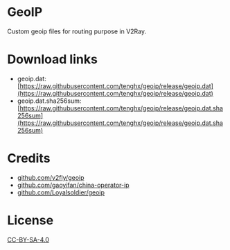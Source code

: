 # GeoIP

Custom geoip files for routing purpose in V2Ray.

# Download links

- geoip.dat: [https://raw.githubusercontent.com/tenghx/geoip/release/geoip.dat](https://raw.githubusercontent.com/tenghx/geoip/release/geoip.dat)
- geoip.dat.sha256sum: [https://raw.githubusercontent.com/tenghx/geoip/release/geoip.dat.sha256sum](https://raw.githubusercontent.com/tenghx/geoip/release/geoip.dat.sha256sum)

# Credits

- [github.com/v2fly/geoip](https://github.com/v2fly/geoip)
- [github.com/gaoyifan/china-operator-ip](https://github.com/gaoyifan/china-operator-ip)
- [github.com/Loyalsoldier/geoip](https://github.com/Loyalsoldier/geoip)

# License

[CC-BY-SA-4.0](https://github.com/tenghx/geoip/blob/master/LICENSE)
